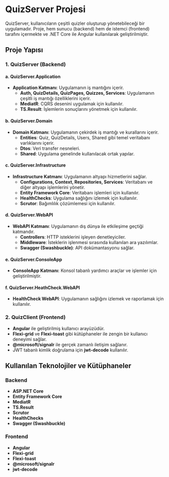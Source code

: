 # QuizServer Projesi

QuizServer, kullanıcıların çeşitli quizler oluşturup yönetebileceği bir uygulamadır. Proje, hem sunucu (backend) hem de istemci (frontend) tarafını içermekte ve .NET Core ile Angular kullanılarak geliştirilmiştir.

## Proje Yapısı

### 1. QuizServer (Backend)
#### a. QuizServer.Application
- **Application Katmanı**: Uygulamanın iş mantığını içerir.
  - **Auth, QuizDetails, QuizPages, Quizzes, Services**: Uygulamanın çeşitli iş mantığı özelliklerini içerir.
  - **MediatR**: CQRS desenini uygulamak için kullanılır.
  - **TS.Result**: İşlemlerin sonuçlarını yönetmek için kullanılır.

#### b. QuizServer.Domain
- **Domain Katmanı**: Uygulamanın çekirdek iş mantığı ve kurallarını içerir.
  - **Entities**: Quiz, QuizDetails, Users, Shared gibi temel veritabanı varlıklarını içerir.
  - **Dtos**: Veri transfer nesneleri.
  - **Shared**: Uygulama genelinde kullanılacak ortak yapılar.

#### c. QuizServer.Infrastructure
- **Infrastructure Katmanı**: Uygulamanın altyapı hizmetlerini sağlar.
  - **Configurations, Context, Repositories, Services**: Veritabanı ve diğer altyapı işlemlerini yönetir.
  - **Entity Framework Core**: Veritabanı işlemleri için kullanılır.
  - **HealthChecks**: Uygulama sağlığını izlemek için kullanılır.
  - **Scrutor**: Bağımlılık çözümlemesi için kullanılır.

#### d. QuizServer.WebAPI
- **WebAPI Katmanı**: Uygulamanın dış dünya ile etkileşime geçtiği katmandır.
  - **Controllers**: HTTP isteklerini işleyen denetleyiciler.
  - **Middleware**: İsteklerin işlenmesi sırasında kullanılan ara yazılımlar.
  - **Swagger (Swashbuckle)**: API dokümantasyonu sağlar.

#### e. QuizServer.ConsoleApp
- **ConsoleApp Katmanı**: Konsol tabanlı yardımcı araçlar ve işlemler için geliştirilmiştir.

#### f. QuizServer.HeathCheck.WebAPI
- **HealthCheck WebAPI**: Uygulamanın sağlığını izlemek ve raporlamak için kullanılır.

### 2. QuizClient (Frontend)
- **Angular** ile geliştirilmiş kullanıcı arayüzüdür.
- **Flexi-grid** ve **Flexi-toast** gibi kütüphaneler ile zengin bir kullanıcı deneyimi sağlar.
- **@microsoft/signalr** ile gerçek zamanlı iletişim sağlanır.
- JWT tabanlı kimlik doğrulama için **jwt-decode** kullanılır.

## Kullanılan Teknolojiler ve Kütüphaneler
### Backend
- **ASP.NET Core**
- **Entity Framework Core**
- **MediatR**
- **TS.Result**
- **Scrutor**
- **HealthChecks**
- **Swagger (Swashbuckle)**

### Frontend
- **Angular**
- **Flexi-grid**
- **Flexi-toast**
- **@microsoft/signalr**
- **jwt-decode**
